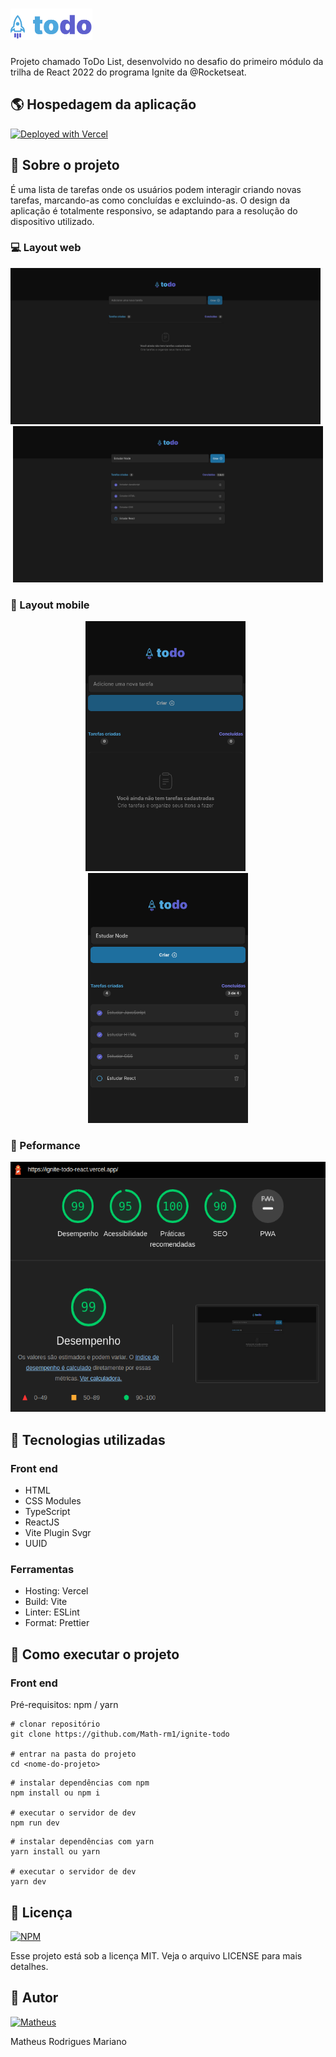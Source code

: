 # <img height="50px" src="https://github.com/Math-rm1/ignite-todo/blob/master/src/assets/logo.svg" alt="logo">

Projeto chamado ToDo List, desenvolvido no desafio do primeiro módulo da trilha de React 2022 do programa Ignite da @Rocketseat.

## :earth_americas: Hospedagem da aplicação

[![Deployed with Vercel](https://vercel.com/button)](ignite-todo-react.vercel.app)

## :book: Sobre o projeto

É uma lista de tarefas onde os usuários podem interagir criando novas tarefas, marcando-as como concluídas e excluindo-as. O design da aplicação é totalmente responsivo, se adaptando para a resolução do dispositivo utilizado.

### :computer: Layout web
  <div align="center">
    <img alt="web 01" height="250" src="https://github.com/Math-rm1/ignite-todo/blob/master/src/assets/ignite-todo-web.png"/> 
    <span>&nbsp</span>
    <img alt="web 02" height="250" src="https://github.com/Math-rm1/ignite-todo/blob/master/src/assets/ignite-todo-web2.png"/> 
  </div>

### :iphone: Layout mobile
  <div align="center">
      <img alt="mobile 01" height="400" src="https://github.com/Math-rm1/ignite-todo/blob/master/src/assets/ignite-todo-mobile.png"/>
      <span>&nbsp</span>
      <img alt="mobile 02" height="400" src="https://github.com/Math-rm1/ignite-todo/blob/master/src/assets/ignite-todo-mobile2.png"/> 
  </div>
  
  ### :checkered_flag: Peformance
  <div align="center">
      <img alt="lighthouse" height="400" src="https://github.com/Math-rm1/ignite-todo/blob/master/src/assets/lighthouse-web.png"/>
  </div>
  


## :rocket: Tecnologias utilizadas
### Front end
- HTML
- CSS Modules
- TypeScript
- ReactJS
- Vite Plugin Svgr
- UUID

### Ferramentas
- Hosting: Vercel
- Build: Vite
- Linter: ESLint
- Format: Prettier

## :wrench: Como executar o projeto

### Front end
Pré-requisitos: npm / yarn

```shell
# clonar repositório
git clone https://github.com/Math-rm1/ignite-todo

# entrar na pasta do projeto 
cd <nome-do-projeto>
```

```shell
# instalar dependências com npm
npm install ou npm i

# executar o servidor de dev
npm run dev
```

```shell
# instalar dependências com yarn
yarn install ou yarn

# executar o servidor de dev
yarn dev
```

## :pencil: Licença

[![NPM](https://img.shields.io/npm/l/react)](https://github.com/Math-rm1/ignite-todo/blob/master/LICENSE)

Esse projeto está sob a licença MIT. Veja o arquivo LICENSE para mais detalhes.

## :bust_in_silhouette: Autor

[![Matheus](https://img.shields.io/badge/linkedin%20-%230077B5.svg?&style=for-the-badge&logo=linkedin&logoColor=white)](https://www.linkedin.com/in/matheus-r-mariano)

Matheus Rodrigues Mariano
